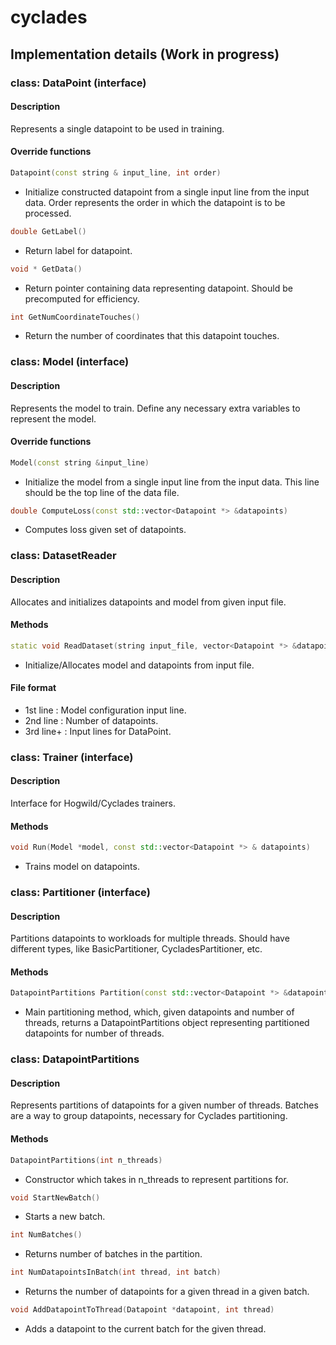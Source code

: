 # cyclades

## Implementation details (Work in progress)
### class: DataPoint (interface)
#### Description
Represents a single datapoint to be used in training.
#### Override functions
```c++
Datapoint(const string & input_line, int order)
```
- Initialize constructed datapoint from a single input line from the input data. Order represents
  the order in which the datapoint is to be processed.

```c++
double GetLabel()
```
- Return label for datapoint.

```c++
void * GetData()
```
- Return pointer containing data representing datapoint. Should be precomputed for efficiency.

```c++
int GetNumCoordinateTouches()
```
- Return the number of coordinates that this datapoint touches.

### class: Model (interface)
#### Description
Represents the model to train. Define any necessary extra variables to represent the model.
#### Override functions
```c++
Model(const string &input_line)
```
- Initialize the model from a single input line from the input data. This line should be the top line of the data file.

```c++
double ComputeLoss(const std::vector<Datapoint *> &datapoints)
```
- Computes loss given set of datapoints.

### class: DatasetReader
#### Description
Allocates and initializes datapoints and model from given input file.
#### Methods
```c++
static void ReadDataset(string input_file, vector<Datapoint *> &datapoints, Model **model);
```
- Initialize/Allocates model and datapoints from input file.

#### File format
- 1st line : Model configuration input line.
- 2nd line : Number of datapoints.
- 3rd line+ : Input lines for DataPoint.

### class: Trainer (interface)
#### Description
Interface for Hogwild/Cyclades trainers.
#### Methods
```c++
void Run(Model *model, const std::vector<Datapoint *> & datapoints)
```
- Trains model on datapoints.

### class: Partitioner (interface)
#### Description
Partitions datapoints to workloads for multiple threads. Should have different types, like
BasicPartitioner, CycladesPartitioner, etc.
#### Methods
```c++
DatapointPartitions Partition(const std::vector<Datapoint *> &datapoints, int n_threads)
```
- Main partitioning method, which, given datapoints and number of threads,
  returns a DatapointPartitions object representing partitioned datapoints for number of threads.

### class: DatapointPartitions
#### Description
Represents partitions of datapoints for a given number of threads.
Batches are a way to group datapoints, necessary for Cyclades partitioning.
#### Methods
```c++
DatapointPartitions(int n_threads)
```
- Constructor which takes in n_threads to represent partitions for.

```c++
void StartNewBatch()
```
- Starts a new batch.

```c++
int NumBatches()
```
- Returns number of batches in the partition.

```c++
int NumDatapointsInBatch(int thread, int batch)
```
- Returns the number of datapoints for a given thread in a given batch.

```c++
void AddDatapointToThread(Datapoint *datapoint, int thread)
```
- Adds a datapoint to the current batch for the given thread.
